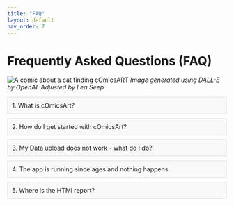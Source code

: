 ```yaml
---
title: "FAQ"
layout: default
nav_order: 7
---
```


# Frequently Asked Questions (FAQ)

![A comic about a cat finding cOmicsART](/cOmicsArt/assets/images/cOmicsGiraffe.png)
*Image generated using DALL-E by OpenAI. Adjusted by Lea Seep*

<style>
.question {
  cursor: pointer;
  margin: 10px 0;
  padding: 10px;
  background-color: #f9f9f9;
  border: 1px solid #ddd;
}
.answer {
  display: none;
  margin: 10px 0;
  padding: 10px;
  background-color: #f1f1f1;
  border: 1px solid #ccc;
}
</style>

<div class="faq">
  <div class="question" onclick="toggleAnswer('q1')">1. What is cOmicsArt?</div>
  <div id="q1" class="answer">ComicsART is a tool designed to facilitate easy explorative and statistical analysis. It stands for customizable Omics Analysis and Reporting Tool. Its special focus is to guarantee reproducibility within the GUI providing you an autogenerated HTML report of which clicks have been done and to guarantee reprodubility without the GUI provding on click all code and data to fully reproduce in R what you have done within the GUI - allowing then for to enjoy the freedom and options programming gives you! </div>

  <div class="question" onclick="toggleAnswer('q2')">2. How do I get started with cOmicsArt?</div>
  <div id="q2" class="answer">There are several ways- depending on what type of learner you are! You might want to first read our publication that includes the whole picture and our vision. If you want to experience the app without the own data you can use the test-dataset by simply selecting Testdata tab in the sidebar and then starting your journey. We have also screen recordings available on YouTube as well as this extensive documentation you already found! In case you are left with question feel free to mail us: cOmicsArtist@outlook.de.</div>

  <div class="question" onclick="toggleAnswer('q3')">3. My Data upload does not work - what do I do?</div>
  <div id="q3" class="answer">
  ComicsART is designed to work with .csv files. If you are experiencing issues with the data upload, please ensure that your file is in the correct format. cOmicsART also provides a test dataset that you can use to familiarize yourself with the data-format the tool is expecting (Click within the Data Selection Main tab on 'Download example data'). Moreover, you can upload your data and click "Inspect Data" **before** clicking 'Upload new data'. Here, we try everything to still upload your data and run through our tests. At the bottom you can see which test fails and hinting you what you might have done wrong.
Common issues are: Not exactly the same row or columnnames, missing values, wrong delimiters (watch out if you use german excel with ',' being the decimal sign), invalid names involving commas, whitespaces and 'Umlaute' (ä,ö,ü).
  If you are still experiencing issues, please contact our support team for assistance.
  </div>

<div class="question" onclick="toggleAnswer('q4')">4. The app is running since ages and nothing happens</div>
  <div id="q4" class="answer">
  Is grey overlay visibile? If yes, tha app backend has crashed - this can have multiple reasons. It could be a disconnection between your browser and the server or the server itself is not running anymore. If you refresh the page you might be able to reconnect but potentially have to redo your work. We try to almost alsways give you the option to still recieve the HTML report so you know at least what has been done up to this point. If this happens often to you it might be a good idea to employ our DOCKER image or install the app locally on your machine. Instructions can be found in the 'Installation' tab in the sidebar.
  </div>
</div>

<div class="question" onclick="toggleAnswer('q5')">5. Where is the HTMl report?</div>
  <div id="q5" class="answer">
  The report is generated for your download upon clicking on the hyperlink 'Download Report (as html)' underneath the cOmicsArt - text at the top left. Upon clicking you will see a loading bar and the report will be finalized. To retrieve it you need to click on 'Download report' (it is also a hyperlink) - you should get prompted by your file-browser to save the file. If this does not happen please check your browser settings and allow pop-ups for this page.
  </div>
</div>


<script>
function toggleAnswer(id) {
  var answer = document.getElementById(id);
  if (answer.style.display === "none" || answer.style.display === "") {
    answer.style.display = "block";
  } else {
    answer.style.display = "none";
  }
}
</script>
